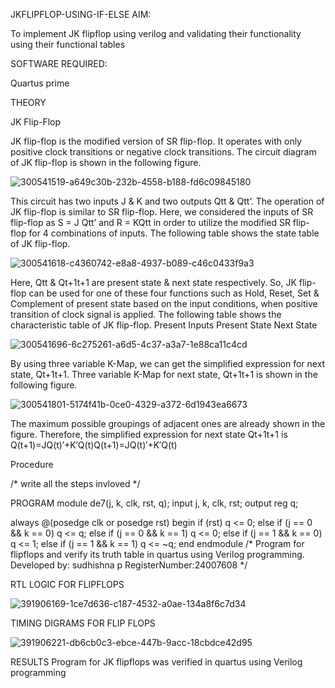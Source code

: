 JKFLIPFLOP-USING-IF-ELSE
AIM:

To implement JK flipflop using verilog and validating their functionality using their functional tables

SOFTWARE REQUIRED:

Quartus prime

THEORY

JK Flip-Flop

JK flip-flop is the modified version of SR flip-flop. It operates with only positive clock transitions or negative clock transitions. The circuit diagram of JK flip-flop is shown in the following figure.

![300541519-a649c30b-232b-4558-b188-fd6c09845180](https://github.com/user-attachments/assets/ae29575c-241b-4439-95d5-362a12eff051)


This circuit has two inputs J & K and two outputs Qtt & Qtt’. The operation of JK flip-flop is similar to SR flip-flop. Here, we considered the inputs of SR flip-flop as S = J Qtt’ and R = KQtt in order to utilize the modified SR flip-flop for 4 combinations of inputs. The following table shows the state table of JK flip-flop.

![300541618-c4360742-e8a8-4937-b089-c46c0433f9a3](https://github.com/user-attachments/assets/d4bdc808-1d15-4f5b-9990-30ce1692346e)


Here, Qtt & Qt+1t+1 are present state & next state respectively. So, JK flip-flop can be used for one of these four functions such as Hold, Reset, Set & Complement of present state based on the input conditions, when positive transition of clock signal is applied. The following table shows the characteristic table of JK flip-flop. Present Inputs Present State Next State

![300541696-6c275261-a6d5-4c37-a3a7-1e88ca11c4cd](https://github.com/user-attachments/assets/a62bfbd2-2d92-4758-b327-bd631e924c42)


By using three variable K-Map, we can get the simplified expression for next state, Qt+1t+1. Three variable K-Map for next state, Qt+1t+1 is shown in the following figure.

![300541801-5174f41b-0ce0-4329-a372-6d1943ea6673](https://github.com/user-attachments/assets/5564b92f-8700-4d4d-a634-ee2d785243f1)

The maximum possible groupings of adjacent ones are already shown in the figure. Therefore, the simplified expression for next state Qt+1t+1 is Q(t+1)=JQ(t)′+K′Q(t)Q(t+1)=JQ(t)′+K′Q(t)

Procedure

/* write all the steps invloved */

PROGRAM module de7(j, k, clk, rst, q); input j, k, clk, rst; output reg q;

always @(posedge clk or posedge rst) begin if (rst) q <= 0; else if (j == 0 && k == 0) q <= q; else if (j == 0 && k == 1) q <= 0; else if (j == 1 && k == 0) q <= 1; else if (j == 1 && k == 1) q <= ~q; end endmodule /* Program for flipflops and verify its truth table in quartus using Verilog programming. Developed by: sudhishna p
RegisterNumber:24007608 */

RTL LOGIC FOR FLIPFLOPS

![391906169-1ce7d636-c187-4532-a0ae-134a8f6c7d34](https://github.com/user-attachments/assets/02bc14c1-5625-4361-880f-e61153ebc177)


TIMING DIGRAMS FOR FLIP FLOPS

![391906221-db6cb0c3-ebce-447b-9acc-18cbdce42d95](https://github.com/user-attachments/assets/21f5d315-ee7d-4e7e-ab01-e00f10c4ec3b)


RESULTS Program for JK flipflops was verified in quartus using Verilog programming
